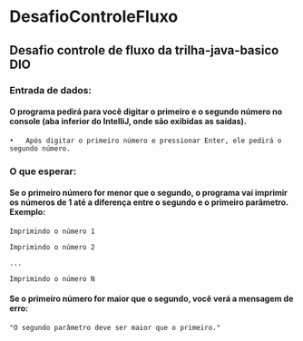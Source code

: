 # DesafioControleFluxo
## Desafio controle de fluxo da trilha-java-basico DIO

### Entrada de dados:

####  O programa pedirá para você digitar o primeiro e o segundo número no console (aba inferior do IntelliJ, onde são exibidas as saídas).

	•	Após digitar o primeiro número e pressionar Enter, ele pedirá o segundo número.

### O que esperar:
#### Se o primeiro número for menor que o segundo, o programa vai imprimir os números de 1 até a diferença entre o segundo e o primeiro parâmetro. Exemplo:

    Imprimindo o número 1

    Imprimindo o número 2

    ...

    Imprimindo o número N


#### Se o primeiro número for maior que o segundo, você verá a mensagem de erro:

    "O segundo parâmetro deve ser maior que o primeiro."

